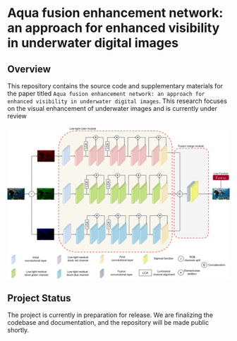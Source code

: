# Aqua fusion enhancement network: an approach for enhanced visibility in underwater digital images

## Overview

This repository contains the source code and supplementary materials for the paper titled `Aqua fusion enhancement network: an approach for enhanced visibility in underwater digital images`. This research focuses on the visual enhancement of underwater images and is currently under review

![View Image](AFEN.png)

## Project Status

The project is currently in preparation for release. We are finalizing the codebase and documentation, and the repository will be made public shortly.
